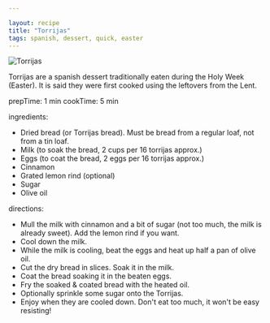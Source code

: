 ```yaml
---

layout: recipe
title: "Torrijas"
tags: spanish, dessert, quick, easter
---
```


![Torrijas](/recipes/pix/torrijas.webp)

Torrijas are a spanish dessert traditionally eaten during the Holy Week (Easter).
It is said they were first cooked using the leftovers from the Lent.

prepTime: 1 min
cookTime: 5 min

ingredients:
- Dried bread (or Torrijas bread). Must be bread from a regular loaf, not from a tin loaf.
- Milk (to soak the bread, 2 cups per 16 torrijas approx.)
- Eggs (to coat the bread, 2 eggs per 16 torrijas approx.)
- Cinnamon
- Grated lemon rind (optional)
- Sugar
- Olive oil

directions:
- Mull the milk with cinnamon and a bit of sugar (not too much, the milk is already sweet). Add the lemon rind if you want.
- Cool down the milk.
- While the milk is cooling, beat the eggs and heat up half a pan of olive oil.
- Cut the dry bread in slices. Soak it in the milk.
- Coat the bread soaking it in the beaten eggs.
- Fry the soaked & coated bread with the heated oil.
- Optionally sprinkle some sugar onto the Torrijas.
- Enjoy when they are cooled down. Don't eat too much, it won't be easy resisting!
